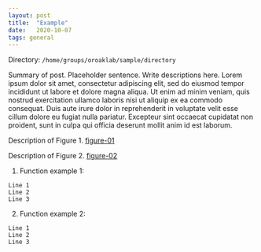 ```yaml
---
layout: post
title:  "Example"
date:   2020-10-07
tags: general
---
```


Directory: `/home/groups/oroaklab/sample/directory`

Summary of post. Placeholder sentence. Write descriptions here. Lorem ipsum dolor sit amet, consectetur adipiscing elit, sed do eiusmod tempor incididunt ut labore et dolore magna aliqua. Ut enim ad minim veniam, quis nostrud exercitation ullamco laboris nisi ut aliquip ex ea commodo consequat. Duis aute irure dolor in reprehenderit in voluptate velit esse cillum dolore eu fugiat nulla pariatur. Excepteur sint occaecat cupidatat non proident, sunt in culpa qui officia deserunt mollit anim id est laborum.

Description of Figure 1. [figure-01]

Description of Figure 2. [figure-02]

1. Function example 1:
```
Line 1
Line 2
Line 3
```
2. Function example 2:
```
Line 1
Line 2
Line 3
```

[figure-01]: https://ohsu.app.box.com/file/726755681832
[figure-02]: https://ohsu.app.box.com/file/726746699799
